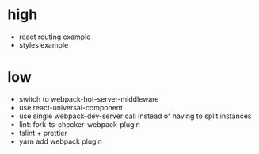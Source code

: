 # high

- react routing example
- styles example

# low

- switch to webpack-hot-server-middleware
- use react-universal-component
- use single webpack-dev-server call instead of having to split instances
- lint: fork-ts-checker-webpack-plugin
- tslint + prettier
- yarn add webpack plugin